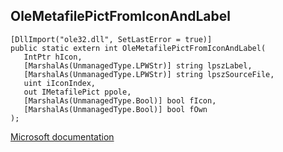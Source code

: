 ## OleMetafilePictFromIconAndLabel

```
[DllImport("ole32.dll", SetLastError = true)]
public static extern int OleMetafilePictFromIconAndLabel(
   IntPtr hIcon,
   [MarshalAs(UnmanagedType.LPWStr)] string lpszLabel,
   [MarshalAs(UnmanagedType.LPWStr)] string lpszSourceFile,
   uint iIconIndex,
   out IMetafilePict ppole,
   [MarshalAs(UnmanagedType.Bool)] bool fIcon,
   [MarshalAs(UnmanagedType.Bool)] bool fOwn
);
```

[Microsoft documentation](https://docs.microsoft.com/en-us/windows/win32/api/ole2/nf-ole2-olemetafilepictfromiconandlabel)
